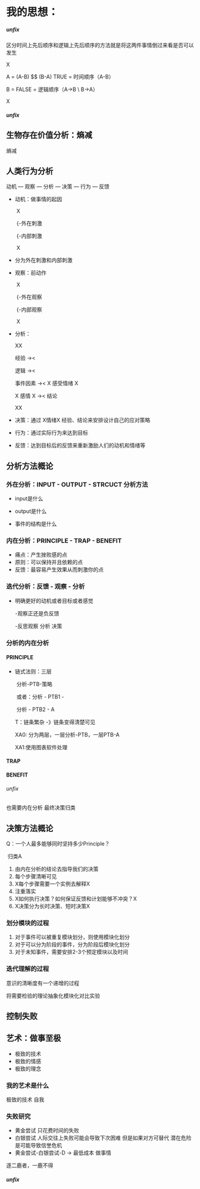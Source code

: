 # 我的思想：



##### unfix

区分时间上先后顺序和逻辑上先后顺序的方法就是将这两件事情倒过来看是否可以发生

X

A =      (A-B) $$ (B-A)      TRUE = 时间顺序（A-B）

B =									   FALSE = 逻辑顺序（A->B \ B->A）

X

##### unfix

## 生物存在价值分析：熵减

熵减

## 人类行为分析

动机 — 观察 — 分析 — 决策 — 行为 — 反馈

* 动机：做事情的起因

  ​			 X

  ​			 {-外在刺激

  ​             {-内部刺激

  ​			 X

* 分为外在刺激和内部刺激

* 观察：前动作

  ​			 X

  ​			 {-外在观察 

  ​			 {-内部观察

  ​			 X

* 分析：

  XX

  经验          -><

  逻辑          -><

  事件因素  -><     X 感受情绪 X

  X 感情 X   -><    结论 

  XX

* 决策：通过 X情绪X 经验、结论来安排设计自己的应对策略

* 行为：通过实际行为来达到目标

* 反馈：达到目标后的反馈来重新激励人们的动机和情绪等

## 分析方法概论

### 外在分析：INPUT - OUTPUT - STRCUCT 分析方法

* input是什么

* output是什么

* 事件的结构是什么

### 内在分析：PRINCIPLE - TRAP - BENEFIT

* 痛点：产生挫败感的点
* 原则：可以保持并且依赖的点
* 反馈：最容易产生效果从而刺激你的点

### 迭代分析：反馈 - 观察 - 分析

- 明确更好的动机或者目标或者感觉

  -观察正还是负反馈

  -反思观察 分析 决策

  

### 分析的内在分析

#### PRINCIPLE

* 链式法则：三层

  ​					分析-PTB-策略

  ​					或者：分析 - PTB1   -

  ​								分析 - PTB2   -  A

  T：链条繁杂 -》链条变得清楚可见

  XA0: 分为两层，一层分析-PTB，一层PTB-A

  XA1:使用图表软件处理 



#### TRAP

#### BENEFIT



###### unfix

也需要内在分析 最终决策归类



##  决策方法概论

Q：一个人最多能够同时坚持多少Principle？

​			归类A

1. 由内在分析的结论去指导我们的决策
2. 每个步骤清晰可见
3. X每个步骤需要一个实例去解释X
4. 注重落实
5. X如何执行决策？如何保证反馈和计划能够不冲突？X
6. X决策分为长时决策、短时决策X



### 划分模块的过程

1. 对于事件可以被重复模块划分，则使用模块化划分
2. 对于可以分为阶段的事件，分为阶段后模块化划分
3. 对于未知事件，需要安排2-3个预定模块以及时间

### 迭代理解的过程

意识的清晰度有一个递增的过程

将需要检验的理论抽象化模块化对比实验

## 控制失败


## 艺术：做事至极

* 极致的技术
* 极致的情感
* 极致的理念

### 我的艺术是什么

极致的技术 自我

### 失败研究

* 黄金尝试 只花费时间的失败
* 白银尝试 人际交往上失败可能会导致下次困难 但是如果对方可替代 潜在危险是可能导致信誉危机
* 黄金尝试-白银尝试-D -> 最低成本 做事情

逐二鹿者，一鹿不得

##### unfix


